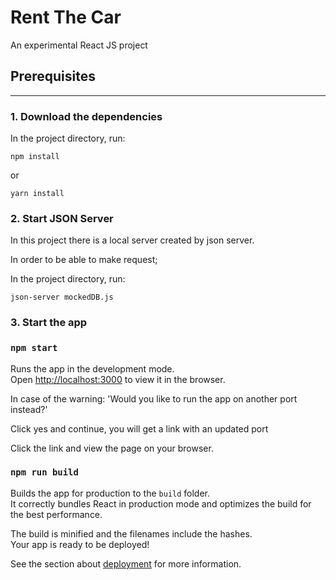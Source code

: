 # Rent The Car

An experimental React JS project

## Prerequisites
***


### 1. Download the dependencies

In the project directory, run:

```
npm install
```

or

```
yarn install
```

### 2. Start JSON Server

In this project there is a local server created by json server.

In order to be able to make request;

In the project directory, run:

```
json-server mockedDB.js
```


### 3. Start the app

### `npm start`

Runs the app in the development mode.\
Open [http://localhost:3000](http://localhost:3000) to view it in the browser.

In case of the warning:  'Would you like to run the app on another port instead?'

Click yes and continue, you will get a link with an updated port 

Click the link and view the page on your browser.


### `npm run build`

Builds the app for production to the `build` folder.\
It correctly bundles React in production mode and optimizes the build for the best performance.

The build is minified and the filenames include the hashes.\
Your app is ready to be deployed!

See the section about [deployment](https://facebook.github.io/create-react-app/docs/deployment) for more information.
